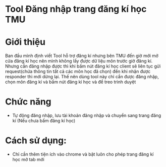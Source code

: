 # Tool Đăng nhập trang đăng kí học TMU
# Giới thiệu
Ban đầu mình định viết Tool hỗ trợ đăng kí nhưng bên TMU đến giờ mới mở cửa đăng kí học nên mình không lấy được dữ liệu môn trước giờ đăng kí.
Nhưng cần đăng nhập được thì khi bấm nút đăng kí học client sẽ liên tục gửi request(chứa thông tin tất cả các môn học đã chọn) đến khi nhận được responder thì mới dừng lại.
Thế nên dùng tool này chỉ cần được đăng nhập, chọn môn đăng kí và bấm nút đăng kí học và để treo trình duyệt 

# Chức năng
  - Tự động đăng nhập, lưu tài khoản đăng nhập và chuyển sang trang đăng kí (Nếu chưa bấm đăng kí học)
# Cách sử dụng:
 - Chỉ cần thêm tiện ích vào chrome và bật luôn cho phép trang đăng kí học mở tab mới
